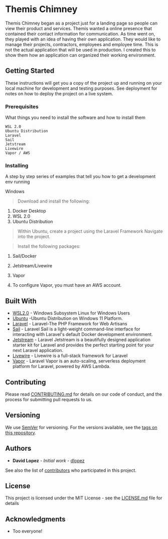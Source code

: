 # Themis Chimney

Themis Chimney began as a project just for a landing page so people can view their product and services.  Themis wanted a online presence that contained their contact information for communication.  As time went on, they played with an idea of having their own application.  They would like to manage their projects, contractors, employees and employee time.  This is not the actual application that will be used in production.  I created this to show them how an application can organized their working environment.

## Getting Started

These instructions will get you a copy of the project up and running on your local machine for development and testing purposes. See deployment for notes on how to deploy the project on a live system.

### Prerequisites

What things you need to install the software and how to install them

```
WSL 2.0
Ubuntu Distribution
Laravel
Sail
Jetstream
Livewire
Vapor / AWS

```

### Installing

A step by step series of examples that tell you how to get a development env running

Windows
> Download and install the following: 
1. Docker Desktop
2. WSL 2.0
3. Ubuntu Distribution

> Within Ubuntu, create a project using the Laravel Framework
> Navigate into the project.

> Install the following packages: 
1. Sail/Docker
2. Jetstream/Livewire
3. Vapor

5. To configure Vapor, you must have an AWS account.

## Built With

* [WSL2.0](https://docs.microsoft.com/en-us/windows/wsl/about) - Windows Subsystem Linux for Windows Users
* [Ubuntu](https://ubuntu.com/) -Ubuntu Distribution on Windows 11 Platform.
* [Laravel](https://laravel.com/) - Laravel-The PHP Framework for Web Artisans
* [Sail](https://laravel.com/docs/9.x/sail) - Laravel Sail is a light-weight command-line interface for interacting with Laravel's default Docker development environment.
* [Jetstream](https://jetstream.laravel.com/1.x/introduction.html) - Laravel Jetstream is a beautifully designed application starter kit for Laravel and provides the perfect starting point for your next Laravel application. 
* [Livewire](https://laravel-livewire.com/) - Livewire is a full-stack framework for Laravel
* [Vapor](https://docs.vapor.build/1.0/introduction.html) - Laravel Vapor is an auto-scaling, serverless deployment platform for Laravel, powered by AWS Lambda. 

## Contributing

Please read [CONTRIBUTING.md](https://gist.github.com/PurpleBooth/b24679402957c63ec426) for details on our code of conduct, and the process for submitting pull requests to us.

## Versioning

We use [SemVer](http://semver.org/) for versioning. For the versions available, see the [tags on this repository](https://github.com/your/project/tags). 

## Authors

* **David Lopez** - *Initial work* - [dlopez](https://github.com/dlopez)

See also the list of [contributors](https://github.com/your/project/contributors) who participated in this project.

## License

This project is licensed under the MIT License - see the [LICENSE.md](LICENSE.md) file for details

## Acknowledgments

* Too everyone!
